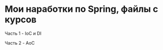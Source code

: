 Мои наработки по Spring, файлы с курсов
==================================
Часть 1 - IoC и DI  

Часть 2 - AoC
